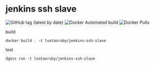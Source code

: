 # jenkins ssh slave

![GitHub tag (latest by date)](https://img.shields.io/github/v/tag/luotaoruby/jenkins-ssh-slave)
![Docker Automated build](https://img.shields.io/docker/automated/luotaoruby/jenkins-ssh-slave)
![Docker Pulls](https://img.shields.io/docker/pulls/luotaoruby/jenkins-ssh-slave)

build

```
docker build . -t luotaoruby/jenkins-ssh-slave
```

test

```
dgoss run -t luotaoruby/jenkins-ssh-slave
```
